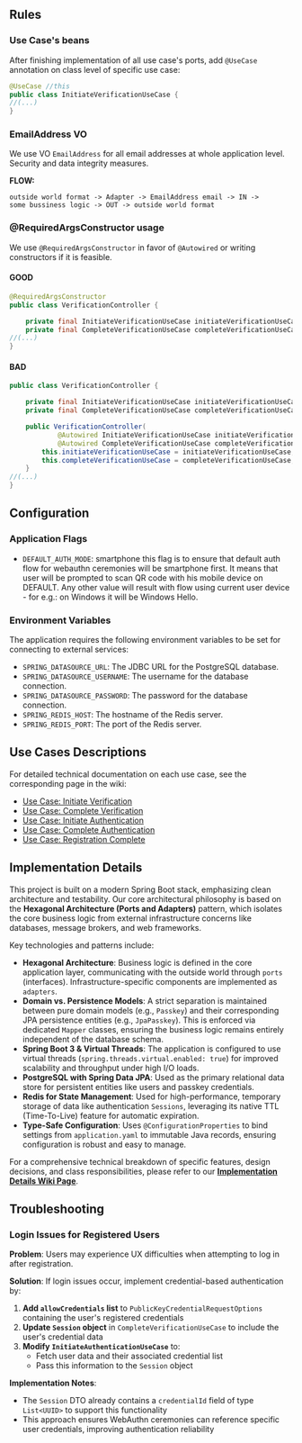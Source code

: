 ## Rules

### Use Case's beans
After finishing implementation of all use case's ports, add `@UseCase` annotation on class level of specific use case:
```java
@UseCase //this
public class InitiateVerificationUseCase {
//(...)
}
```

### EmailAddress VO
We use VO `EmailAddress` for all email addresses at whole application level. 
Security and data integrity measures.

**FLOW:**
```
outside world format -> Adapter -> EmailAddress email -> IN -> 
some bussiness logic -> OUT -> outside world format
```

### @RequiredArgsConstructor usage
We use `@RequiredArgsConstructor` in favor of `@Autowired` or writing constructors if it is feasible.

#### GOOD

```java
@RequiredArgsConstructor
public class VerificationController {

    private final InitiateVerificationUseCase initiateVerificationUseCase;
    private final CompleteVerificationUseCase completeVerificationUseCase;
//(...)
}
```

#### BAD
```java
public class VerificationController {

    private final InitiateVerificationUseCase initiateVerificationUseCase;
    private final CompleteVerificationUseCase completeVerificationUseCase;

    public VerificationController(
            @Autowired InitiateVerificationUseCase initiateVerificationUseCase, 
            @Autowired CompleteVerificationUseCase completeVerificationUseCase) {
        this.initiateVerificationUseCase = initiateVerificationUseCase;
        this.completeVerificationUseCase = completeVerificationUseCase;
    }
//(...)
}
```

## Configuration

### Application Flags
- `DEFAULT_AUTH_MODE`: smartphone
    this flag is to ensure that default auth flow for webauthn ceremonies will be smartphone first. 
    It means that user will be prompted to scan QR code with his mobile device on DEFAULT.
    Any other value will result with flow using current user device - for e.g.: on Windows it will be Windows Hello.

### Environment Variables
The application requires the following environment variables to be set for connecting to external services:

-   `SPRING_DATASOURCE_URL`: The JDBC URL for the PostgreSQL database.
-   `SPRING_DATASOURCE_USERNAME`: The username for the database connection.
-   `SPRING_DATASOURCE_PASSWORD`: The password for the database connection.
-   `SPRING_REDIS_HOST`: The hostname of the Redis server.
-   `SPRING_REDIS_PORT`: The port of the Redis server.

## Use Cases Descriptions

For detailed technical documentation on each use case, see the corresponding page in the wiki:

- [Use Case: Initiate Verification](../../wiki/Use-Case:-Initiate-Verification)
- [Use Case: Complete Verification](../../wiki/Use-Case:-Complete-Verification)
- [Use Case: Initiate Authentication](../../wiki/Use-Case:-Initiate-Authentication)
- [Use Case: Complete Authentication](../../wiki/Use-Case:-Complete-Authentication)
- [Use Case: Registration Complete](../../wiki/Use-Case:-Registration-Complete)

## Implementation Details

This project is built on a modern Spring Boot stack, emphasizing clean architecture and testability. Our core architectural philosophy is based on the **Hexagonal Architecture (Ports and Adapters)** pattern, which isolates the core business logic from external infrastructure concerns like databases, message brokers, and web frameworks.

Key technologies and patterns include:

-   **Hexagonal Architecture**: Business logic is defined in the core application layer, communicating with the outside world through `ports` (interfaces). Infrastructure-specific components are implemented as `adapters`.
-   **Domain vs. Persistence Models**: A strict separation is maintained between pure domain models (e.g., `Passkey`) and their corresponding JPA persistence entities (e.g., `JpaPasskey`). This is enforced via dedicated `Mapper` classes, ensuring the business logic remains entirely independent of the database schema.
-   **Spring Boot 3 & Virtual Threads**: The application is configured to use virtual threads (`spring.threads.virtual.enabled: true`) for improved scalability and throughput under high I/O loads.
-   **PostgreSQL with Spring Data JPA**: Used as the primary relational data store for persistent entities like users and passkey credentials.
- **Redis for State Management**: Used for high-performance, temporary storage of data like authentication `Sessions`,
  leveraging its native TTL (Time-To-Live) feature for automatic expiration.
-   **Type-Safe Configuration**: Uses `@ConfigurationProperties` to bind settings from `application.yaml` to immutable Java records, ensuring configuration is robust and easy to manage.
 
For a comprehensive technical breakdown of specific features, design decisions, and class responsibilities, please refer to our **[Implementation Details Wiki Page](https://github.com/BankApp-project/auth/wiki/Implementation-Details)**.

## Troubleshooting

### Login Issues for Registered Users

**Problem**: Users may experience UX difficulties when attempting to log in after registration.

**Solution**: If login issues occur, implement credential-based authentication by:

1. **Add `allowCredentials` list** to `PublicKeyCredentialRequestOptions` containing the user's registered credentials
2. **Update `Session` object** in `CompleteVerificationUseCase` to include the user's credential data
3. **Modify `InitiateAuthenticationUseCase`** to:
    - Fetch user data and their associated credential list
    - Pass this information to the `Session` object

**Implementation Notes**:

- The `Session` DTO already contains a `credentialId` field of type `List<UUID>` to support this functionality
- This approach ensures WebAuthn ceremonies can reference specific user credentials, improving authentication
  reliability
